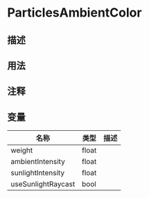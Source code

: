 # ParticlesAmbientColor
## 描述

## 用法

## 注释

## 变量
| 名称 | 类型 | 描述 |
| ----------- | ----------- | ----------- |
| weight  | float |  |  
| ambientIntensity  | float |  |  
| sunlightIntensity  | float |  |  
| useSunlightRaycast  | bool |  |  
